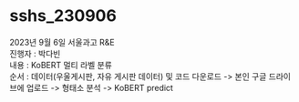 # sshs_230906


2023년 9월 6일 서울과고 R&E   
진행자 : 박다빈  
내용 : KoBERT 멀티 라벨 분류  
순서 : 데이터(우울게시판, 자유 게시판 데이터) 및 코드 다운로드 -> 본인 구글 드라이브에 업로드 -> 형태소 분석 -> KoBERT predict
